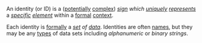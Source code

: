 An identity (or ID) is a ([potentially](https://github.com/gcassel/Modular-Organization-Terminology/blob/master/terms/potential.md) [complex](https://github.com/gcassel/Modular-Organization-Terminology/blob/master/terms/complex.md)) *[sign](https://github.com/gcassel/Modular-Organization-Terminology/blob/master/terms/sign.md) which [uniquely](https://github.com/gcassel/Modular-Organization-Terminology/blob/master/terms/unique.md) [represents](https://github.com/gcassel/Modular-Organization-Terminology/blob/master/terms/representation.md)* a *[specific](https://github.com/gcassel/Modular-Organization-Terminology/blob/master/terms/identifiable.md) [element](https://github.com/gcassel/Modular-Organization-Terminology/blob/master/terms/element.md)* within a [formal](https://github.com/gcassel/Modular-Organization-Terminology/blob/master/terms/form.md) [context](https://github.com/gcassel/Modular-Organization-Terminology/blob/master/terms/context.md).

Each identity is [formally](https://github.com/gcassel/Modular-Organization-Terminology/blob/master/terms/form.md) a *[set](https://github.com/gcassel/Modular-Organization-Terminology/blob/master/terms/set.md) of [data](https://github.com/gcassel/Modular-Organization-Terminology/blob/master/terms/data.md)*.  Identities are often [names](https://github.com/gcassel/Modular-Organization-Terminology/blob/master/terms/name.md), but they may be any [types](https://github.com/gcassel/Modular-Organization-Terminology/blob/master/terms/type.md) of data sets including *alphanumeric* or *binary* *strings*.  

